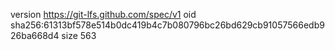 version https://git-lfs.github.com/spec/v1
oid sha256:61313bf578e514b0dc419b4c7b080796bc26bd629cb91057566edb926ba668d4
size 563

